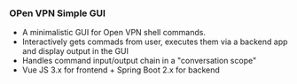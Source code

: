 ### OPen VPN Simple GUI
- A minimalistic GUI for Open VPN shell commands.
- Interactively gets commads from user, executes them via a backend app and display output in the GUI
- Handles command input/output chain in a "conversation scope"  
- Vue JS 3.x for frontend + Spring Boot 2.x for backend
